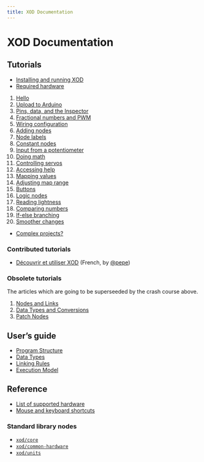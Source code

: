 ```yaml
---
title: XOD Documentation
---
```


XOD Documentation
=================

Tutorials
---------

* [Installing and running XOD](./tutorial/install/)
* [Required hardware](./tutorial/required-hardware/)

1. [Hello](./tutorial/01-hello)
2. [Upload to Arduino](./tutorial/02-deploy)
3. [Pins, data, and the Inspector](./tutorial/03-inspector)
4. [Fractional numbers and PWM](./tutorial/04-pwm)
5. [Wiring configuration](./tutorial/05-wiring)
6. [Adding nodes](./tutorial/06-adding-nodes)
7. [Node labels](./tutorial/07-labels)
8. [Constant nodes](./tutorial/08-constants)
9. [Input from a potentiometer](./tutorial/09-pot)
10. [Doing math](./tutorial/10-math)
11. [Controlling servos](./tutorial/11-servo)
12. [Accessing help](./tutorial/12-help)
13. [Mapping values](./tutorial/13-map)
14. [Adjusting map range](./tutorial/14-map-adjust)
15. [Buttons](./tutorial/15-buttons)
16. [Logic nodes](./tutorial/16-logic)
17. [Reading lightness](./tutorial/17-ldr)
18. [Comparing numbers](./tutorial/18-comparisons)
19. [If-else branching](./tutorial/19-if-else)
20. [Smoother changes](./tutorial/20-fade)

* [Complex projects?](./tutorial/complex-projects/)

### Contributed tutorials

* [Découvrir et utiliser XOD](http://formations.open-elearning.fr/modules/electronique/xod/decouverte/) (French, by [@pepe](https://forum.xod.io/u/pepe/summary))

### Obsolete tutorials

The articles which are going to be superseeded by the crash course above.

1. [Nodes and Links](./tutorial/nodes-and-links/)
1. [Data Types and Conversions](./tutorial/data-types-and-conversions/)
1. [Patch Nodes](./tutorial/patch-nodes/)

User’s guide
------------

* [Program Structure](./guide/program-structure/)
* [Data Types](./guide/data-types/)
* [Linking Rules](./guide/linking-rules/)
* [Execution Model](./guide/execution-model/)

Reference
---------

* [List of supported hardware](./reference/supported-hardware/)
* [Mouse and keyboard shortcuts](./reference/shortcuts/)

### Standard library nodes

* [`xod/core`](/libs/xod/core/)
* [`xod/common-hardware`](/libs/xod/common-hardware/)
* [`xod/units`](/libs/xod/units/)
